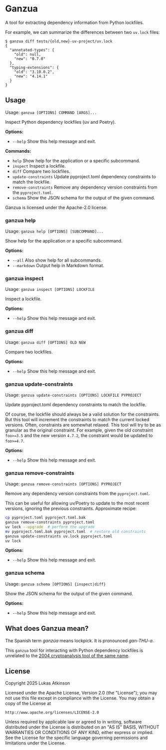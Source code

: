 Ganzua
======

A tool for extracting dependency information from Python lockfiles.

For example, we can summarize the differences between two `uv.lock` files:

```console
$ ganzua diff tests/{old,new}-uv-project/uv.lock
{
  "annotated-types": {
    "old": null,
    "new": "0.7.0"
  },
  "typing-extensions": {
    "old": "3.10.0.2",
    "new": "4.14.1"
  }
}
```

## Usage

<!-- begin usage -->

Usage: `ganzua [OPTIONS] COMMAND [ARGS]...`

Inspect Python dependency lockfiles (uv and Poetry).

**Options:**

* `--help`
  Show this help message and exit.

**Commands:**

* `help`
  Show help for the application or a specific subcommand.
* `inspect`
  Inspect a lockfile.
* `diff`
  Compare two lockfiles.
* `update-constraints`
  Update pyproject.toml dependency constraints to match the lockfile.
* `remove-constraints`
  Remove any dependency version constraints from the `pyproject.toml`.
* `schema`
  Show the JSON schema for the output of the given command.

Ganzua is licensed under the Apache-2.0 license.


### ganzua help

Usage: `ganzua help [OPTIONS] [SUBCOMMAND]...`

Show help for the application or a specific subcommand.

**Options:**

* `--all`
  Also show help for all subcommands.
* `--markdown`
  Output help in Markdown format.


### ganzua inspect

Usage: `ganzua inspect [OPTIONS] LOCKFILE`

Inspect a lockfile.

**Options:**

* `--help`
  Show this help message and exit.


### ganzua diff

Usage: `ganzua diff [OPTIONS] OLD NEW`

Compare two lockfiles.

**Options:**

* `--help`
  Show this help message and exit.


### ganzua update-constraints

Usage: `ganzua update-constraints [OPTIONS] LOCKFILE PYPROJECT`

Update pyproject.toml dependency constraints to match the lockfile.

Of course, the lockfile should always be a valid solution for the constraints.
But this tool will increment the constraints to match the current locked versions.
Often, constraints are somewhat relaxed.
This tool will try to be as granular as the original constraint.
For example, given the old constraint `foo>=3.5` and the new version `4.7.2`,
the constraint would be updated to `foo>=4.7`.

**Options:**

* `--help`
  Show this help message and exit.


### ganzua remove-constraints

Usage: `ganzua remove-constraints [OPTIONS] PYPROJECT`

Remove any dependency version constraints from the `pyproject.toml`.

This can be useful for allowing uv/Poetry to update to the most recent versions,
ignoring the previous constraints. Approximate recipe:

```bash
cp pyproject.toml pyproject.toml.bak
ganzua remove-constraints pyproject.toml
uv lock --upgrade  # perform the upgrade
mv pyproject.toml.bak pyproject.toml  # restore old constraints
ganzua update-constraints uv.lock pyproject.toml
uv lock
```

**Options:**

* `--help`
  Show this help message and exit.


### ganzua schema

Usage: `ganzua schema [OPTIONS] {inspect|diff}`

Show the JSON schema for the output of the given command.

**Options:**

* `--help`
  Show this help message and exit.

<!-- end usage -->

##  What does Ganzua mean?

The Spanish term *ganzúa* means lockpick. It is pronounced *gan-THU-a*.

This `ganzua` tool for interacting with Python dependency lockfiles
is unrelated to the [2004 cryptoanalysis tool of the same name](https://ganzua.sourceforge.net/en/index.html).

## License

Copyright 2025 Lukas Atkinson

Licensed under the Apache License, Version 2.0 (the "License");
you may not use this file except in compliance with the License.
You may obtain a copy of the License at

    http://www.apache.org/licenses/LICENSE-2.0

Unless required by applicable law or agreed to in writing, software
distributed under the License is distributed on an "AS IS" BASIS,
WITHOUT WARRANTIES OR CONDITIONS OF ANY KIND, either express or implied.
See the License for the specific language governing permissions and
limitations under the License.

